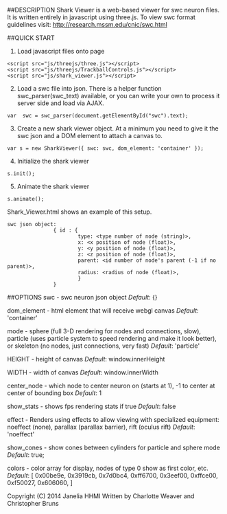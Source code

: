 ##DESCRIPTION
Shark Viewer is a web-based viewer for swc neuron files. It is written entirely in javascript using three.js.
To view swc format guidelines visit: http://research.mssm.edu/cnic/swc.html

##QUICK START
1. Load javascript files onto page
```
<script src="js/threejs/three.js"></script>
<script src="js/threejs/TrackballControls.js"></script>
<script src="js/shark_viewer.js"></script>
```
2. Load a swc file into json. There is a helper function swc_parser(swc_text) available, or you can write your own to process it server side and load via AJAX.
```
var  swc = swc_parser(document.getElementById("swc").text);
```
3. Create a new shark viewer object. At a minimum you need to give it the swc json and a DOM element to attach a canvas to.
```
var s = new SharkViewer({ swc: swc, dom_element: 'container' });
```
4. Initialize the shark viewer
```
s.init();
```
5. Animate the shark viewer
```
s.animate();
```

Shark_Viewer.html shows an example of this setup.

```
swc json object:
               { id : {
                       type: <type number of node (string)>,
                       x: <x position of node (float)>,
                       y: <y position of node (float)>,
                       z: <z position of node (float)>,
                       parent: <id number of node's parent (-1 if no parent)>,
                       radius: <radius of node (float)>,
                       }
               }
```

##OPTIONS
swc - swc neuron json object
*Default*:  {}

dom_element - html element that will receive webgl canvas
*Default*: 'container'

mode - sphere (full 3-D rendering for nodes and connections, slow), particle (uses particle system to speed rendering and make it look better), or skeleton (no nodes, just connections, very fast)
*Default*: 'particle'

HEIGHT - height of canvas
*Default*: window.innerHeight

WIDTH - width of canvas
*Default*: window.innerWidth

center_node - which node to center neuron on (starts at 1), -1 to center at center of bounding box
*Default*: 1

show_stats - shows fps rendering stats if true
*Default*: false

effect - Renders using effects to allow viewing with specialized equipment: noeffect (none), parallax (parallax barrier), rift (oculus rift)
*Default*: 'noeffect'

show_cones - show cones between cylinders for particle and sphere mode
*Default*: true;

colors - color array for display, nodes of type 0 show as first color, etc. 
*Default*:  [
	0x00be9e,
	0x3919cb,
	0x7d0bc4,
	0xff6700,
	0x3eef00,
	0xffce00,
	0xf50027,
	0x606060,
]



Copyright (C) 2014 Janelia HHMI
Written by Charlotte Weaver and Christopher Bruns
